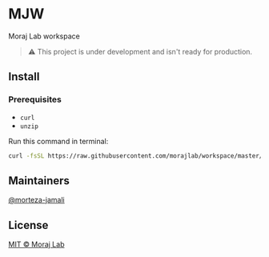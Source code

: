 # MJW

Moraj Lab workspace

> ⚠️ This project is under development and isn't ready for production.

## Install

### Prerequisites

- `curl`
- `unzip`

Run this command in terminal:

```sh
curl -fsSL https://raw.githubusercontent.com/morajlab/workspace/master/scripts/install.sh | bash
```

## Maintainers

[@morteza-jamali](https://github.com/morteza-jamali)

## License

[MIT © Moraj Lab](./LICENSE)

